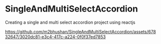 # SingleAndMultiSelectAccordion
Creating a single and multi select accordion project using reactjs

https://github.com/m2bhushan/SingleAndMultiSelectAccordion/assets/67832647/3020dc81-e3c4-417c-a224-0f0f37ed7853

